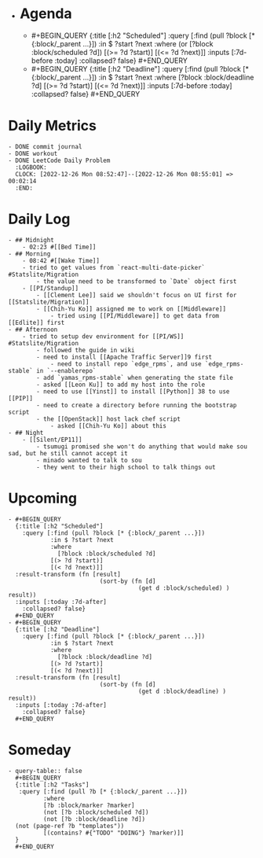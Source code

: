 - # Agenda
	- #+BEGIN_QUERY
	  {:title [:h2 "Scheduled"]
	    :query [:find (pull ?block [* {:block/_parent ...}])
	            :in $ ?start ?next
	            :where
	            (or
	              [?block :block/scheduled ?d])
	            [(>= ?d ?start)]
	            [(<= ?d ?next)]]
	  :inputs [:7d-before :today]
	    :collapsed? false}
	  #+END_QUERY
	- #+BEGIN_QUERY
	  {:title [:h2 "Deadline"]
	    :query [:find (pull ?block [* {:block/_parent ...}])
	            :in $ ?start ?next
	            :where
	              [?block :block/deadline ?d]
	            [(>= ?d ?start)]
	            [(<= ?d ?next)]]
	    :inputs [:7d-before :today]
	    :collapsed? false}
	  #+END_QUERY
# Daily Metrics
	- DONE commit journal
	- DONE workout
	- DONE LeetCode Daily Problem
	  :LOGBOOK:
	  CLOCK: [2022-12-26 Mon 08:52:47]--[2022-12-26 Mon 08:55:01] =>  00:02:14
	  :END:
# Daily Log
	- ## Midnight
		- 02:23 #[[Bed Time]]
	- ## Morning
		- 08:42 #[[Wake Time]]
		- tried to get values from `react-multi-date-picker` #Statslite/Migration
			- the value need to be transformed to `Date` object first
		- [[PI/Standup]]
			- [[Clement Lee]] said we shouldn't focus on UI first for [[Statslite/Migration]]
			- [[Chih-Yu Ko]] assigned me to work on [[Middleware]]
				- tried using [[PI/Middleware]] to get data from [[Edlite]] first
	- ## Afternoon
		- tried to setup dev environment for [[PI/WS]] #Statslite/Migration
			- followed the guide in wiki
			- need to install [[Apache Traffic Server]]9 first
				- need to install repo `edge_rpms`, and use `edge_rpms-stable` in `--enablerepo`
			- add `yamas_rpms-stable` when generating the state file
			- asked [[Leon Ku]] to add my host into the role
			- need to use [[Yinst]] to install [[Python]] 38 to use [[PIP]]
			- need to create a directory before running the bootstrap script
			- the [[OpenStack]] host lack chef script
				- asked [[Chih-Yu Ko]] about this
	- ## Night
		- [[Silent/EP11]]
			- tsumugi promised she won't do anything that would make sou sad, but he still cannot accept it
			- minado wanted to talk to sou
			- they went to their high school to talk things out
# Upcoming
	- #+BEGIN_QUERY
	  {:title [:h2 "Scheduled"]
	    :query [:find (pull ?block [* {:block/_parent ...}])
	            :in $ ?start ?next
	            :where
	              [?block :block/scheduled ?d]
	            [(> ?d ?start)]
	            [(< ?d ?next)]]
	  :result-transform (fn [result]
	                          (sort-by (fn [d]
	                                     (get d :block/scheduled) ) result))    
	  :inputs [:today :7d-after]
	    :collapsed? false}
	  #+END_QUERY
	- #+BEGIN_QUERY
	  {:title [:h2 "Deadline"]
	    :query [:find (pull ?block [* {:block/_parent ...}])
	            :in $ ?start ?next
	            :where
	              [?block :block/deadline ?d]
	            [(> ?d ?start)]
	            [(< ?d ?next)]]
	  :result-transform (fn [result]
	                          (sort-by (fn [d]
	                                     (get d :block/deadline) ) result))    
	  :inputs [:today :7d-after]
	    :collapsed? false}
	  #+END_QUERY
# Someday
	- query-table:: false
	  #+BEGIN_QUERY
	  {:title [:h2 "Tasks"]
	   :query [:find (pull ?b [* {:block/_parent ...}])
	          :where
	          [?b :block/marker ?marker]
	          (not [?b :block/scheduled ?d])
	          (not [?b :block/deadline ?d])
	  (not (page-ref ?b "templates"))
	          [(contains? #{"TODO" "DOING"} ?marker)]]
	  }
	  #+END_QUERY